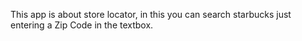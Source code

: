 This app is about store locator, in this you can search starbucks just entering a Zip Code in the textbox.
